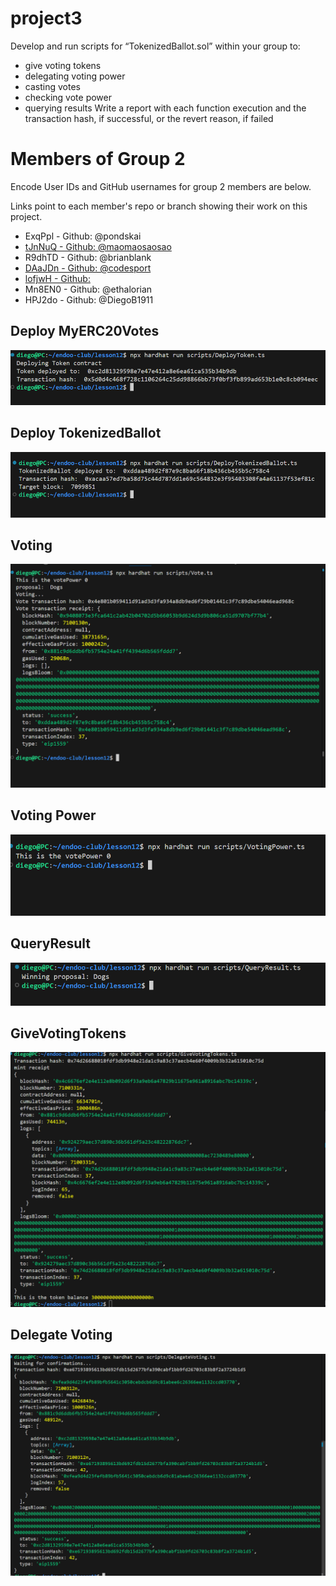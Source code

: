 # project3
Develop and run scripts for “TokenizedBallot.sol” within your group to:
- give voting tokens
- delegating voting power
- casting votes
- checking vote power
- querying results
Write a report with each function execution and the transaction hash, if successful, or the revert reason, if failed

# Members of Group 2

Encode User IDs and GitHub usernames for group 2 members are below.

Links point to each member's repo or branch showing their work on this project.

* ExqPpl - Github: @pondskai 
*  [tJnNuQ - Github: @maomaosaosao](https://github.com/EncodeClub-EVMBootcamp24Q4-Group2/project3/tree/user/maomaosaosao) 
*  R9dhTD - Github: @brianblank 
*  [DAaJDn - Github: @codesport](https://github.com/codesport/ERC20Votes-Tokenized-Voting)
*  [lofjwH - Github:](https://github.com/EncodeClub-EVMBootcamp24Q4-Group2/project3/tree/zz/homework) 
*  Mn8EN0 - Github: @ethalorian 
*  HPJ2do - Github: @DiegoB1911 



## Deploy MyERC20Votes 

![alt text](./img/image-1.png)

## Deploy TokenizedBallot
![alt text](./img/image-2.png)

## Voting
![alt text](./img/image-3.png)

## Voting Power
![alt text](./img/image-4.png)

## QueryResult
![alt text](./img/image-5.png)

## GiveVotingTokens
![alt text](./img/image-6.png)

## Delegate Voting
![alt text](./img/image-7.png)


